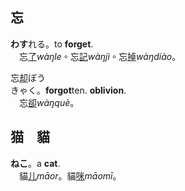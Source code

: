 ## <span lang=zh-tw>忘</span>

**わす**れる。to **forget**.    
　忘[了]()*wàŋle*。忘[記]()*wàŋjì*。忘[掉]()*wàŋdiào*。   

忘[却]()<kbd>ぼう<br>きゃく</kbd>。**forgot**ten. **oblivion**.   
　忘[卻]()*wàŋquè*。
## <span lang=zh-tw>猫　貓</span>

**ねこ**。a **cat**.   
　貓[儿]()*māor*。貓[咪]()*māomī*。


